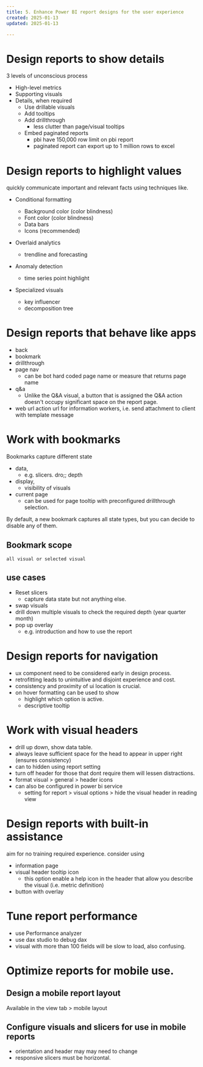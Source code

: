 ```yaml
---
title: 5. Enhance Power BI report designs for the user experience
created: 2025-01-13
updated: 2025-01-13

---
```



# Design reports to show details
3 levels of unconscious process
- High-level metrics
- Supporting visuals
- Details, when required
    - Use drillable visuals
    - Add tooltips
    - Add drillthrough
      - less clutter than page/visual tooltips
    - Embed paginated reports
        - pbi have 150,000 row limit on pbi report
        - paginated report can export up to 1 million rows to excel

# Design reports to highlight values

quickly communicate important and relevant facts using techniques like.
- Conditional formatting
    - Background color (color blindness)
    - Font color (color blindness)
    - Data bars
    - Icons (recommended)

- Overlaid analytics
  - trendline and forecasting
- Anomaly detection
  - time series point highlight
- Specialized visuals
  - key influencer
  - decomposition tree

# Design reports that behave like apps
- back
- bookmark
- drillthrough
- page nav
  - can be bot hard coded page name or measure that returns page name
- q&a
  - Unlike the Q&A visual, a button that is assigned the Q&A action doesn't occupy significant space on the report page.
- web url 
        action url for information workers, 
        i.e. send attachment to client with template message
# Work with bookmarks
Bookmarks capture different state 
- data,
  - e.g. slicers. dro;; depth 
- display, 
  - visibility of visuals
- current page
  - can be used for page tooltip with preconfigured drillthrough selection.

By default, a new bookmark captures all state types, but you can decide to disable any of them.
## Bookmark scope
    all visual or selected visual

## use cases 
- Reset slicers
  - capture data state but not anything else.
- swap visuals
- drill down multiple visuals to check the required depth (year quarter month)
- pop up overlay
  - e.g. introduction and how to use the report

# Design reports for navigation
- ux component need to be considered early in design process.
- retrofitting leads to unintuitive and disjoint experience and cost.
- consistency and proximity of ui location is crucial.
- on hover formatting can be used to show
  - highlight which option is active. 
  - descriptive tooltip

# Work with visual headers
- drill up down, show data table. 
- always leave sufficient space for the head to appear in upper right (ensures consistency)
- can to hidden using report setting
- turn off header for those that dont require them will lessen distractions.
- format visual > general > header icons
- can also be configured in power bi service
  - setting for report > visual options > hide the visual header in reading view

# Design reports with built-in assistance
aim for no training required experience. consider using
- information page
- visual header tooltip icon
  - this option enable a help icon in the header that allow you describe the visual (i.e. metric definition)
- button with overlay

# Tune report performance
- use Performance analyzer
- use dax studio to debug dax
- visual with more than 100 fields will be slow to load, also confusing.

# Optimize reports for mobile use.
## Design a mobile report layout
Available in the view tab > mobile layout

## Configure visuals and slicers for use in mobile reports
- orientation and header may may need to change
- responsive slicers must be horizontal.